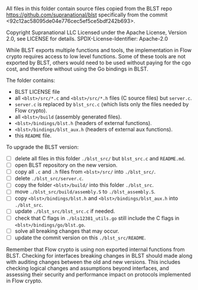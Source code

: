All files in this folder contain source files copied from the BLST repo https://github.com/supranational/blst
specifically from the commit <92c12ac58095de04e776cec5ef5ce5bdf242b693>. 

 Copyright Supranational LLC
 Licensed under the Apache License, Version 2.0, see LICENSE for details.
 SPDX-License-Identifier: Apache-2.0

While BLST exports multiple functions and tools, the implementation in Flow crypto requires access to low level functions. Some of these tools are not exported by BLST, others would need to be used without paying for the cgo cost, and therefore without using the Go bindings in BLST. 

The folder contains:
- BLST LICENSE file
- all `<blst>/src/*.c` and `<blst>/src/*.h` files (C source files) but `server.c`.
- `server.c` is replaced by `blst_src.c` (which lists only the files needed by Flow crypto).
- all `<blst>/build`   (assembly generated files).
- `<blst>/bindings/blst.h`  (headers of external functions).
- `<blst>/bindings/blst_aux.h` (headers of external aux functions).
- this `README` file.

To upgrade the BLST version:
- [ ] delete all files in this folder `./blst_src/` but `blst_src.c` and `README.md`.
- [ ] open BLST repository on the new version.
- [ ] copy all `.c` and `.h` files from `<blst>/src/` into `./blst_src/`.
- [ ] delete `./blst_src/server.c`.
- [ ] copy the folder `<blst>/build/` into this folder `./blst_src`.
- [ ] move `./blst_src/build/assembly.S` to `./blst_assembly.S`.
- [ ] copy `<blst>/bindings/blst.h` and `<blst>/bindings/blst_aux.h` into `./blst_src`.
- [ ] update `./blst_src/blst_src.c` if needed.
- [ ] check that C flags in `./bls12381_utils.go` still include the C flags in `<blst>/bindings/go/blst.go`.
- [ ] solve all breaking changes that may occur.
- [ ] update the commit version on this `./blst_src/README`.

Remember that Flow crypto is using non exported internal functions from BLST. Checking for interfaces breaking changes in BLST should made along with auditing changes between the old and new versions. This includes checking logical changes and assumptions beyond interfaces, and assessing their security and performance impact on protocols implemented in Flow crypto. 